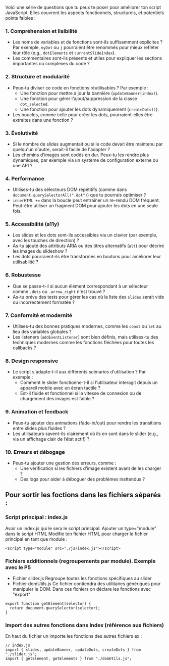 Voici une série de questions que tu peux te poser pour améliorer ton script JavaScript. Elles couvrent les aspects fonctionnels, structurels, et potentiels points faibles :

### 1. **Compréhension et lisibilité**
- Les noms de variables et de fonctions sont-ils suffisamment explicites ? Par exemple, `myDot` ou `j` pourraient être renommés pour mieux refléter leur rôle (e.g., `dotElements` et `currentSlideIndex`).
- Les commentaires sont-ils présents et utiles pour expliquer les sections importantes ou complexes du code ?

### 2. **Structure et modularité**
- Peux-tu diviser ce code en fonctions réutilisables ? Par exemple :
  - Une fonction pour mettre à jour la bannière (`updateBanner(index)`).
  - Une fonction pour gérer l'ajout/suppression de la classe `dot_selected`.
  - Une fonction pour ajouter les dots dynamiquement (`createDots()`).
- Les boucles, comme celle pour créer les dots, pourraient-elles être extraites dans une fonction ?

### 3. **Évolutivité**
- Si le nombre de slides augmentait ou si le code devait être maintenu par quelqu'un d'autre, serait-il facile de l'adapter ?
- Les chemins d'images sont codés en dur. Peux-tu les rendre plus dynamiques, par exemple via un système de configuration externe ou une API ?

### 4. **Performance**
- Utilises-tu des sélecteurs DOM répétitifs (comme dans `document.querySelectorAll(".dot")`) que tu pourrais optimiser ?
- `innerHTML +=` dans la boucle peut entraîner un re-rendu DOM fréquent. Peut-être utiliser un fragment DOM pour ajouter les dots en une seule fois.

### 5. **Accessibilité (a11y)**
- Les slides et les dots sont-ils accessibles via un clavier (par exemple, avec les touches de direction) ?
- As-tu ajouté des attributs ARIA ou des titres alternatifs (`alt`) pour décrire les images du slideshow ?
- Les dots pourraient-ils être transformés en boutons pour améliorer leur utilisabilité ?

### 6. **Robustesse**
- Que se passe-t-il si aucun élément correspondant à un sélecteur comme `.dots` ou `.arrow_right` n'est trouvé ?
- As-tu prévu des tests pour gérer les cas où la liste des `slides` serait vide ou incorrectement formatée ?
  
### 7. **Conformité et modernité**
- Utilises-tu des bonnes pratiques modernes, comme les `const` ou `let` au lieu des variables globales ?
- Les listeners (`addEventListener`) sont bien définis, mais utilises-tu des techniques modernes comme les fonctions fléchées pour toutes les callbacks ?

### 8. **Design responsive**
- Le script s'adapte-t-il aux différents scénarios d'utilisation ? Par exemple :
  - Comment le slider fonctionne-t-il si l'utilisateur interagit depuis un appareil mobile avec un écran tactile ?
  - Est-il fluide et fonctionnel si la vitesse de connexion ou de chargement des images est faible ?

### 9. **Animation et feedback**
- Peux-tu ajouter des animations (fade-in/out) pour rendre les transitions entre slides plus fluides ?
- Les utilisateurs savent-ils clairement où ils en sont dans le slider (e.g., via un affichage clair de l’état actif) ?

### 10. **Erreurs et débogage**
- Peux-tu ajouter une gestion des erreurs, comme :
  - Une vérification si les fichiers d'image existent avant de les charger ?
  - Des logs pour aider à déboguer des problèmes inattendus ?


## Pour sortir les foctions dans les fichiers séparés :

### Script principal : index.js
Avoir un index.js qui le sera le script principal.
Ajouter un type="module" dans le script HTML
Modifie ton fichier HTML pour charger le fichier principal en tant que module :
```
<script type="module" src="./js/index.js"></script>
```



### Fichiers additionnels (regroupements par module). Exemple avec le P5
- Fichier slider.js Regroupe toutes les fonctions spécifiques au slider
- Fichier domUtils.js Ce fichier contiendra des utilitaires génériques pour manipuler le DOM.
Dans ces fichiers on déclare les fonctions avec "export"
```
export function getElement(selector) {
  return document.querySelector(selector);
}
```

### Import des autres fonctions dans Index (référence aux fichiers)
En haut du fichier un importe les fonctions des autres fichiers
ex :

```
// index.js
import { slides, updateBanner, updateDots, createDots } from "./slider.js";
import { getElement, getElements } from "./domUtils.js";
```
